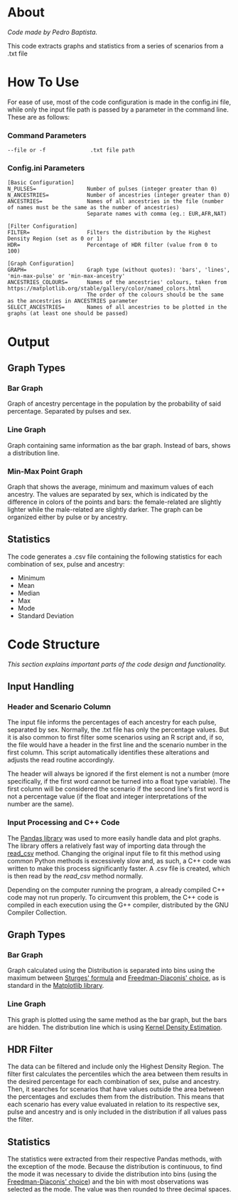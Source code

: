# About
_Code made by Pedro Baptista._

This code extracts graphs and statistics from a series of scenarios from a .txt file

# How To Use
For ease of use, most of the code configuration is made in the config.ini file, while only the input file path is passed by a parameter in the command line. These are as follows:
### Command Parameters
```
--file or -f              .txt file path
```


### Config.ini Parameters
```
[Basic Configuration]
N_PULSES=                Number of pulses (integer greater than 0)
N_ANCESTRIES=            Number of ancestries (integer greater than 0)
ANCESTRIES=              Names of all ancestries in the file (number of names must be the same as the number of ancestries)
                         Separate names with comma (eg.: EUR,AFR,NAT)

[Filter Configuration]
FILTER=                  Filters the distribution by the Highest Density Region (set as 0 or 1)
HDR=                     Percentage of HDR filter (value from 0 to 100)

[Graph Configuration]
GRAPH=                   Graph type (without quotes): 'bars', 'lines', 'min-max-pulse' or 'min-max-ancestry'
ANCESTRIES_COLOURS=      Names of the ancestries' colours, taken from https://matplotlib.org/stable/gallery/color/named_colors.html
                         The order of the colours should be the same as the ancestries in ANCESTRIES parameter
SELECT_ANCESTRIES=       Names of all ancestries to be plotted in the graphs (at least one should be passed)
```
# Output
## Graph Types
### Bar Graph
Graph of ancestry percentage in the population by the probability of said percentage. Separated by pulses and sex.
### Line Graph
Graph containing same information as the bar graph. Instead of bars, shows a distribution line.
### Min-Max Point Graph
Graph that shows the average, minimum and maximum values of each ancestry. The values are separated by sex, which is indicated by the difference in colors of the points and bars: the female-related are slightly lighter while the male-related are slightly darker. The graph can be organized either by pulse or by ancestry.
## Statistics
The code generates a .csv file containing the following statistics for each combination of sex, pulse and ancestry:
- Minimum
- Mean
- Median
- Max
- Mode
- Standard Deviation
# Code Structure
_This section explains important parts of the code design and functionality._
## Input Handling
### Header and Scenario Column
The input file informs the percentages of each ancestry for each pulse, separated by sex. Normally, the .txt file has only the percentage values. But it is also common to first filter some scenarios using an R script and, if so, the file would have a header in the first line and the scenario number in the first column. This script automatically identifies these alterations and adjusts the read routine accordingly.

The header will always be ignored if the first element is not a number (more specifically, if the first word cannot be turned into a float type variable). The first column will be considered the scenario if the second line's first word is not a percentage value (if the float and integer interpretations of the number are the same).
### Input Processing and C++ Code
The [Pandas library](https://pandas.pydata.org/) was used to more easily handle data and plot graphs. The library offers a relatively fast way of importing data through the [read_csv](https://pandas.pydata.org/docs/reference/api/pandas.read_csv.html) method. Changing the original input file to fit this method using common Python methods is excessively slow and, as such, a C++ code was written to make this process significantly faster. A .csv file is created, which is then read by the _read_csv_ method normally.

Depending on the computer running the program, a already compiled C++ code may not run properly. To circumvent this problem, the C++ code is compiled in each execution using the G++ compiler, distributed by the GNU Compiler Collection.
## Graph Types
### Bar Graph
Graph calculated using the  Distribution is separated into bins using the maximum between [Sturges' formula](https://en.wikipedia.org/wiki/Histogram#Sturges'_formula) and [Freedman-Diaconis' choice](https://en.wikipedia.org/wiki/Histogram#Freedman%E2%80%93Diaconis'_choice), as is standard in the [Matplotlib library](https://matplotlib.org/).
### Line Graph
This graph is plotted using the same method as the bar graph, but the bars are hidden. The distribution line which is using [Kernel Density Estimation](https://en.wikipedia.org/wiki/Kernel_density_estimation).
## HDR Filter
The data can be filtered and include only the Highest Density Region. The filter first calculates the percentiles which the area between them results in the desired percentage for each combination of sex, pulse and ancestry. Then, it searches for scenarios that have values outside the area between the percentages and excludes them from the distribution. This means that each scenario has every value evaluated in relation to its respective sex, pulse and ancestry and is only included in the distribution if all values pass the filter.
## Statistics
The statistics were extracted from their respective Pandas methods, with the exception of the mode. Because the distribution is continuous, to find the mode it was necessary to divide the distribution into bins (using the [Freedman-Diaconis' choice](https://en.wikipedia.org/wiki/Histogram#Freedman%E2%80%93Diaconis'_choice)) and the bin with most observations was selected as the mode. The value was then rounded to three decimal spaces.
